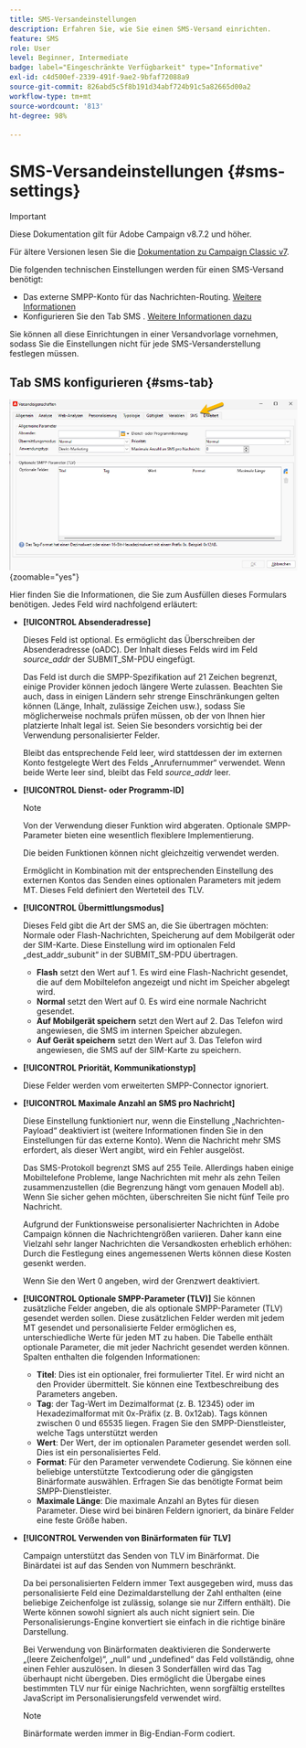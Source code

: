 ```yaml
---
title: SMS-Versandeinstellungen
description: Erfahren Sie, wie Sie einen SMS-Versand einrichten.
feature: SMS
role: User
level: Beginner, Intermediate
badge: label="Eingeschränkte Verfügbarkeit" type="Informative"
exl-id: c4d500ef-2339-491f-9ae2-9bfaf72088a9
source-git-commit: 826abd5c5f8b191d34abf724b91c5a82665d00a2
workflow-type: tm+mt
source-wordcount: '813'
ht-degree: 98%

---
```


# SMS-Versandeinstellungen {#sms-settings}

>[!IMPORTANT]
>
>Diese Dokumentation gilt für Adobe Campaign v8.7.2 und höher.
>
>Für ältere Versionen lesen Sie die [Dokumentation zu Campaign Classic v7](https://experienceleague.adobe.com/de/docs/campaign-classic/using/sending-messages/sending-messages-on-mobiles/sms-set-up/sms-set-up).

Die folgenden technischen Einstellungen werden für einen SMS-Versand benötigt:

* Das externe SMPP-Konto für das Nachrichten-Routing. [Weitere Informationen](smpp-external-account.md#smpp-connection-settings)
* Konfigurieren Sie den Tab SMS . [Weitere Informationen dazu](#sms-tab)

Sie können all diese Einrichtungen in einer Versandvorlage vornehmen, sodass Sie die Einstellungen nicht für jede SMS-Versanderstellung festlegen müssen.

## Tab SMS konfigurieren {#sms-tab}

![](assets/send_settings.png){zoomable="yes"}

Hier finden Sie die Informationen, die Sie zum Ausfüllen dieses Formulars benötigen. Jedes Feld wird nachfolgend erläutert:

* **[!UICONTROL Absenderadresse]**

  Dieses Feld ist optional. Es ermöglicht das Überschreiben der Absenderadresse (oADC). Der Inhalt dieses Felds wird im Feld *source_addr* der SUBMIT_SM-PDU eingefügt.

  Das Feld ist durch die SMPP-Spezifikation auf 21 Zeichen begrenzt, einige Provider können jedoch längere Werte zulassen. Beachten Sie auch, dass in einigen Ländern sehr strenge Einschränkungen gelten können (Länge, Inhalt, zulässige Zeichen usw.), sodass Sie möglicherweise nochmals prüfen müssen, ob der von Ihnen hier platzierte Inhalt legal ist. Seien Sie besonders vorsichtig bei der Verwendung personalisierter Felder.

  Bleibt das entsprechende Feld leer, wird stattdessen der im externen Konto festgelegte Wert des Felds „Anrufernummer“ verwendet. Wenn beide Werte leer sind, bleibt das Feld *source_addr* leer.

* **[!UICONTROL Dienst- oder Programm-ID]**

  >[!NOTE]
  >
  >Von der Verwendung dieser Funktion wird abgeraten. Optionale SMPP-Parameter bieten eine wesentlich flexiblere Implementierung.
  >
  >Die beiden Funktionen können nicht gleichzeitig verwendet werden.

  Ermöglicht in Kombination mit der entsprechenden Einstellung des externen Kontos das Senden eines optionalen Parameters mit jedem MT. Dieses Feld definiert den Werteteil des TLV.

* **[!UICONTROL Übermittlungsmodus]**

  Dieses Feld gibt die Art der SMS an, die Sie übertragen möchten: Normale oder Flash-Nachrichten, Speicherung auf dem Mobilgerät oder der SIM-Karte. Diese Einstellung wird im optionalen Feld „dest_addr_subunit“ in der SUBMIT_SM-PDU übertragen.

   * **Flash** setzt den Wert auf 1. Es wird eine Flash-Nachricht gesendet, die auf dem Mobiltelefon angezeigt und nicht im Speicher abgelegt wird.
   * **Normal** setzt den Wert auf 0. Es wird eine normale Nachricht gesendet.
   * **Auf Mobilgerät speichern** setzt den Wert auf 2. Das Telefon wird angewiesen, die SMS im internen Speicher abzulegen.
   * **Auf Gerät speichern** setzt den Wert auf 3. Das Telefon wird angewiesen, die SMS auf der SIM-Karte zu speichern.

* **[!UICONTROL Priorität, Kommunikationstyp]**

  Diese Felder werden vom erweiterten SMPP-Connector ignoriert.

* **[!UICONTROL Maximale Anzahl an SMS pro Nachricht]**

  Diese Einstellung funktioniert nur, wenn die Einstellung „Nachrichten-Payload“ deaktiviert ist (weitere Informationen finden Sie in den Einstellungen für das externe Konto). Wenn die Nachricht mehr SMS erfordert, als dieser Wert angibt, wird ein Fehler ausgelöst.

  Das SMS-Protokoll begrenzt SMS auf 255 Teile. Allerdings haben einige Mobiltelefone Probleme, lange Nachrichten mit mehr als zehn Teilen zusammenzustellen (die Begrenzung hängt vom genauen Modell ab). Wenn Sie sicher gehen möchten, überschreiten Sie nicht fünf Teile pro Nachricht.

  Aufgrund der Funktionsweise personalisierter Nachrichten in Adobe Campaign können die Nachrichtengrößen variieren. Daher kann eine Vielzahl sehr langer Nachrichten die Versandkosten erheblich erhöhen: Durch die Festlegung eines angemessenen Werts können diese Kosten gesenkt werden.

  Wenn Sie den Wert 0 angeben, wird der Grenzwert deaktiviert.

* **[!UICONTROL Optionale SMPP-Parameter (TLV)]**
Sie können zusätzliche Felder angeben, die als optionale SMPP-Parameter (TLV) gesendet werden sollen. Diese zusätzlichen Felder werden mit jedem MT gesendet und personalisierte Felder ermöglichen es, unterschiedliche Werte für jeden MT zu haben.
Die Tabelle enthält optionale Parameter, die mit jeder Nachricht gesendet werden können. Spalten enthalten die folgenden Informationen:
   * **Titel**: Dies ist ein optionaler, frei formulierter Titel. Er wird nicht an den Provider übermittelt. Sie können eine Textbeschreibung des Parameters angeben.
   * **Tag**: der Tag-Wert im Dezimalformat (z. B. 12345) oder im Hexadezimalformat mit 0x-Präfix (z. B. 0x12ab). Tags können zwischen 0 und 65535 liegen. Fragen Sie den SMPP-Dienstleister, welche Tags unterstützt werden
   * **Wert**: Der Wert, der im optionalen Parameter gesendet werden soll. Dies ist ein personalisiertes Feld.
   * **Format**: Für den Parameter verwendete Codierung. Sie können eine beliebige unterstützte Textcodierung oder die gängigsten Binärformate auswählen. Erfragen Sie das benötigte Format beim SMPP-Dienstleister.
   * **Maximale Länge**: Die maximale Anzahl an Bytes für diesen Parameter. Diese wird bei binären Feldern ignoriert, da binäre Felder eine feste Größe haben.

* **[!UICONTROL Verwenden von Binärformaten für TLV]**

  Campaign unterstützt das Senden von TLV im Binärformat. Die Binärdatei ist auf das Senden von Nummern beschränkt.

  Da bei personalisierten Feldern immer Text ausgegeben wird, muss das personalisierte Feld eine Dezimaldarstellung der Zahl enthalten (eine beliebige Zeichenfolge ist zulässig, solange sie nur Ziffern enthält). Die Werte können sowohl signiert als auch nicht signiert sein. Die Personalisierungs-Engine konvertiert sie einfach in die richtige binäre Darstellung.

  Bei Verwendung von Binärformaten deaktivieren die Sonderwerte „(leere Zeichenfolge)“, „null“ und „undefined“ das Feld vollständig, ohne einen Fehler auszulösen. In diesen 3 Sonderfällen wird das Tag überhaupt nicht übergeben. Dies ermöglicht die Übergabe eines bestimmten TLV nur für einige Nachrichten, wenn sorgfältig erstelltes JavaScript im Personalisierungsfeld verwendet wird.

  >[!NOTE]
  >
  >Binärformate werden immer in Big-Endian-Form codiert.


